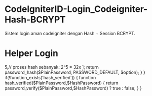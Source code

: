 # CodeIgniterID-Login_Codeigniter-Hash-BCRYPT
Sistem login aman codeigniter dengan Hash + Session BCRYPT.
# Helper Login

<?php
defined('BASEPATH') OR exit('No direct script access allowed');

if(!function_exists('get_hash'))
{
    
    function get_hash($PlainPassword)
    {

    	$option=[
                'cost'=>5,// proses hash sebanyak: 2^5 = 32x
    	        ];
    	return password_hash($PlainPassword, PASSWORD_DEFAULT, $option);

   }
}

if(!function_exists('hash_verified'))
{
    
    function hash_verified($PlainPassword,$HashPassword)
    {

    	return password_verify($PlainPassword,$HashPassword) ? true : false;

   }
}
